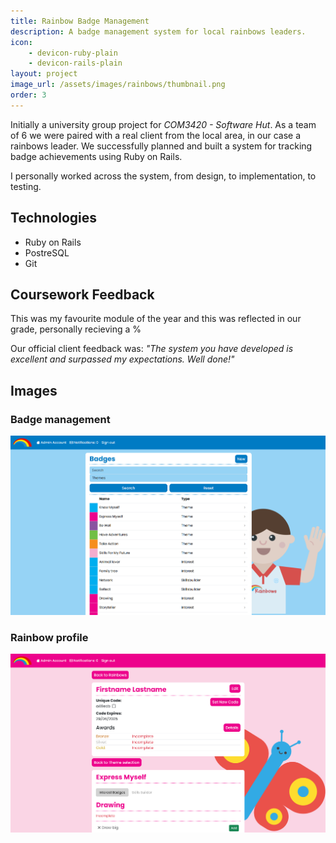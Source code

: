 ```yaml
---
title: Rainbow Badge Management
description: A badge management system for local rainbows leaders.
icon: 
    - devicon-ruby-plain
    - devicon-rails-plain
layout: project
image_url: /assets/images/rainbows/thumbnail.png
order: 3
---
```

Initially a university group project for *COM3420 - Software Hut*. As a team of 6 we were paired with a real client from the local area, in our case a rainbows leader. We successfully planned and built a system for tracking badge achievements using Ruby on Rails.  

I personally worked across the system, from design, to implementation, to testing.

## Technologies
- Ruby on Rails
- PostreSQL
- Git

## Coursework Feedback
This was my favourite module of the year and this was reflected in our grade, personally recieving a <insert here>%

Our official client feedback was:
*"The system you have developed is excellent and surpassed my expectations. Well done!"*

## Images
### Badge management
![Badge Management](/assets/images/rainbows/badges.png)
### Rainbow profile
![Rainbow Profile](/assets/images/rainbows/profile.png)